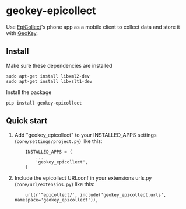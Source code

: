 # geokey-epicollect


Use [EpiCollect](http://www.epicollect.net/)'s phone app as a mobile client to collect data and store it with [GeoKey](http://geokey.org.uk).

## Install

Make sure these dependencies are installed

```
sudo apt-get install libxml2-dev
sudo apt-get install libxslt1-dev
```

Install the package

```
pip install geokey-epicollect
```

## Quick start

1. Add "geokey_epicollect" to your INSTALLED_APPS settings (`core/settings/project.py`) like this:

    ```
        INSTALLED_APPS = (
            ...
            'geokey_epicollect',
        )
    ```

2. Include the epicollect URLconf in your extensions urls.py (`core/url/extensios.py`) like this:

    ```
        url(r'^epicollect/', include('geokey_epicollect.urls', namespace='geokey_epicollect')),
    ```
